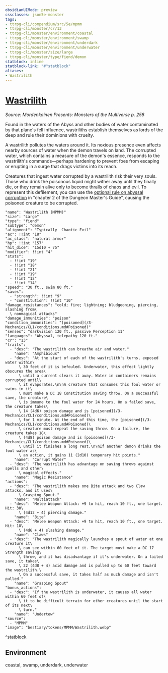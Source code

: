 ```yaml
---
obsidianUIMode: preview
cssclasses: json5e-monster
tags:
- ttrpg-cli/compendium/src/5e/mpmm
- ttrpg-cli/monster/cr/13
- ttrpg-cli/monster/environment/coastal
- ttrpg-cli/monster/environment/swamp
- ttrpg-cli/monster/environment/underdark
- ttrpg-cli/monster/environment/underwater
- ttrpg-cli/monster/size/large
- ttrpg-cli/monster/type/fiend/demon
statblock: inline
statblock-link: "#^statblock"
aliases:
- Wastrilith
---
```

# [Wastrilith](3-Mechanics\CLI\bestiary\fiend/wastrilith-mpmm.md)
*Source: Mordenkainen Presents: Monsters of the Multiverse p. 258*  

Found in the waters of the Abyss and other bodies of water contaminated by that plane's fell influence, wastriliths establish themselves as lords of the deep and rule their dominions with cruelty.

A wastrilith pollutes the waters around it. Its noxious presence even affects nearby sources of water when the demon travels on land. The corrupted water, which contains a measure of the demon's essence, responds to the wastrilith's commands—perhaps hardening to prevent foes from escaping or erupting in a surge that drags victims into its reach.

Creatures that ingest water corrupted by a wastrilith risk their very souls. Those who drink the poisonous liquid might wither away until they finally die, or they remain alive only to become thralls of chaos and evil. To represent this defilement, you can use the [optional rule on abyssal corruption](/3-Mechanics/CLI/tables/optional-rule-abyssal-corruption-abyssal-corruption.md) in "chapter 2 of the Dungeon Master's Guide", causing the poisoned creature to be corrupted.

```statblock
"name": "Wastrilith (MPMM)"
"size": "Large"
"type": "fiend"
"subtype": "demon"
"alignment": "Typically  Chaotic Evil"
"ac": !!int "18"
"ac_class": "natural armor"
"hp": !!int "157"
"hit_dice": "15d10 + 75"
"modifier": !!int "4"
"stats":
  - !!int "19"
  - !!int "18"
  - !!int "21"
  - !!int "19"
  - !!int "12"
  - !!int "14"
"speed": "30 ft., swim 80 ft."
"saves":
  - "strength": !!int "9"
  - "constitution": !!int "10"
"damage_resistances": "cold; fire; lightning; bludgeoning, piercing, slashing from\
  \ nonmagical attacks"
"damage_immunities": "poison"
"condition_immunities": "[poisoned](/3-Mechanics/CLI/conditions.md#Poisoned)"
"senses": "darkvision 120 ft., passive Perception 11"
"languages": "Abyssal, telepathy 120 ft."
"cr": "13"
"traits":
  - "desc": "The wastrilith can breathe air and water."
    "name": "Amphibious"
  - "desc": "At the start of each of the wastrilith's turns, exposed water within\
      \ 30 feet of it is befouled. Underwater, this effect lightly obscures the area\
      \ until a current clears it away. Water in containers remains corrupted until\
      \ it evaporates.\n\nA creature that consumes this foul water or swims in it\
      \ must make a DC 18 Constitution saving throw. On a successful save, the creature\
      \ is immune to the foul water for 24 hours. On a failed save, the creature takes\
      \ 14 (4d6) poison damage and is [poisoned](/3-Mechanics/CLI/conditions.md#Poisoned)\
      \ for 1 minute. At the end of this time, the [poisoned](/3-Mechanics/CLI/conditions.md#Poisoned)\
      \ creature must repeat the saving throw. On a failure, the creature takes 18\
      \ (4d8) poison damage and is [poisoned](/3-Mechanics/CLI/conditions.md#Poisoned)\
      \ until it finishes a long rest.\n\nIf another demon drinks the foul water as\
      \ an action, it gains 11 (2d10) temporary hit points."
    "name": "Corrupt Water"
  - "desc": "The wastrilith has advantage on saving throws against spells and other\
      \ magical effects."
    "name": "Magic Resistance"
"actions":
  - "desc": "The wastrilith makes one Bite attack and two Claw attacks, and it uses\
      \ Grasping Spout."
    "name": "Multiattack"
  - "desc": "Melee Weapon Attack: +9 to hit, reach 10 ft., one target. Hit: 30\
      \ (4d12 + 4) piercing damage."
    "name": "Bite"
  - "desc": "Melee Weapon Attack: +9 to hit, reach 10 ft., one target. Hit: 18\
      \ (4d6 + 4) slashing damage."
    "name": "Claws"
  - "desc": "The wastrilith magically launches a spout of water at one creature it\
      \ can see within 60 feet of it. The target must make a DC 17 Strength saving\
      \ throw, and it has disadvantage if it's underwater. On a failed save, it takes\
      \ 22 (4d8 + 4) acid damage and is pulled up to 60 feet toward the wastrilith.\
      \ On a successful save, it takes half as much damage and isn't pulled."
    "name": "Grasping Spout"
"bonus_actions":
  - "desc": "If the wastrilith is underwater, it causes all water within 60 feet of\
      \ it to be difficult terrain for other creatures until the start of its next\
      \ turn."
    "name": "Undertow"
"source":
  - "MPMM"
"image": "bestiary/tokens/MPMM/Wastrilith.webp"
```
^statblock

## Environment

coastal, swamp, underdark, underwater
